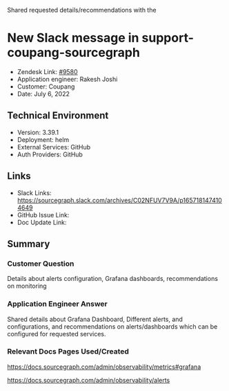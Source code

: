 Shared requested details/recommendations with the 
# New Slack message in support-coupang-sourcegraph <!-- Ticket Title  Hint: include keywords to make it searchable -->

- Zendesk Link: [#9580](https://sourcegraph.zendesk.com/agent/tickets/9580)
- Application engineer: Rakesh Joshi
- Customer: Coupang <!-- Redact if this contains personally identifying information -->
- Date: July 6, 2022

<!-- Data populated from integration, speak to Ben Gordon or Michael Bali if not working -->
<!-- During Internal team trial, fill missing data manually (we are waiting for all data to sync) -->

## Technical Environment
- Version: ​3.39.1
- Deployment: helm
- External Services: GitHub
- Auth Providers: GitHub


## Links
<!-- Data for application engineer manual entry -->
- Slack Links:
https://sourcegraph.slack.com/archives/C02NFUV7V9A/p1657181474104649
- GitHub Issue Link:
- Doc Update Link:

## Summary
### Customer Question
Details about alerts configuration, Grafana dashboards, recommendations on monitoring
### Application Engineer Answer
Shared details about Grafana Dashboard, Different alerts, and configurations, and recommendations on alerts/dashboards which can be configured for requested services.

### Relevant Docs Pages Used/Created

https://docs.sourcegraph.com/admin/observability/metrics#grafana

https://docs.sourcegraph.com/admin/observability/alerts

<!-- Once complete, upload a copy to https://github.com/sourcegraph/support-tools-internal/tree/main/resolved-tickets as a .md file -->
<!-- Name the file 9580.md -->

